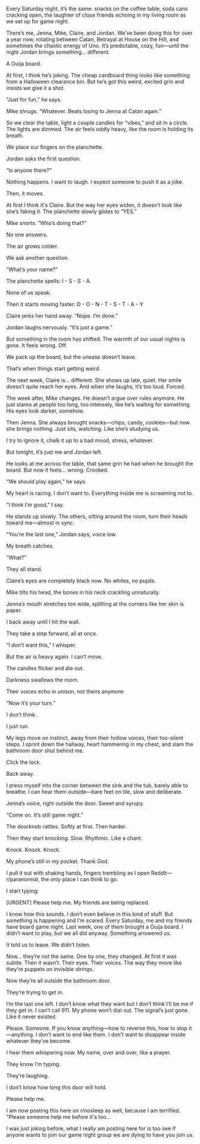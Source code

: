 Every Saturday night, it’s the same: snacks on the coffee table, soda cans cracking open, the laughter of close friends echoing in my living room as we set up for game night.

There’s me, Jenna, Mike, Claire, and Jordan. We’ve been doing this for over a year now, rotating between Catan, Betrayal at House on the Hill, and sometimes the chaotic energy of Uno. It’s predictable, cozy, fun—until the night Jordan brings something… different.

A Ouija board.

At first, I think he’s joking. The cheap cardboard thing looks like something from a Halloween clearance bin. But he’s got this weird, excited grin and insists we give it a shot.

“Just for fun,” he says.

Mike shrugs. “Whatever. Beats losing to Jenna at Catan again.”

So we clear the table, light a couple candles for “vibes,” and sit in a circle. The lights are dimmed. The air feels oddly heavy, like the room is holding its breath.

We place our fingers on the planchette.

Jordan asks the first question.

“Is anyone there?”

Nothing happens. I want to laugh. I expect someone to push it as a joke.

Then, it moves.

At first I think it's Claire. But the way her eyes widen, it doesn't look like she’s faking it. The planchette slowly glides to “YES.”

Mike snorts. “Who’s doing that?”

No one answers.

The air grows colder.

We ask another question.

“What’s your name?”

The planchette spells: I - S - S - A.

None of us speak.

Then it starts moving faster:
D - O - N - T - S - T - A - Y

Claire jerks her hand away. “Nope. I’m done.”

Jordan laughs nervously. “It’s just a game.”

But something in the room has shifted. The warmth of our usual nights is gone. It feels wrong. Off.

We pack up the board, but the unease doesn’t leave.

That’s when things start getting weird.

The next week, Claire is… different. She shows up late, quiet. Her smile doesn’t quite reach her eyes. And when she laughs, it’s too loud. Forced.

The week after, Mike changes. He doesn’t argue over rules anymore. He just stares at people too long, too intensely, like he’s waiting for something. His eyes look darker, somehow.

Then Jenna. She always brought snacks—chips, candy, cookies—but now she brings nothing. Just sits, watching. Like she’s studying us.

I try to ignore it, chalk it up to a bad mood, stress, whatever.

But tonight, it’s just me and Jordan left.

He looks at me across the table, that same grin he had when he brought the board. But now it feels… wrong. Crooked.

“We should play again,” he says.

My heart is racing. I don’t want to. Everything inside me is screaming not to.

“I think I’m good,” I say.

He stands up slowly. The others, sitting around the room, turn their heads toward me—almost in sync.

“You’re the last one,” Jordan says, voice low.

My breath catches.

“What?”

They all stand.

Claire’s eyes are completely black now. No whites, no pupils.

Mike tilts his head, the bones in his neck crackling unnaturally.

Jenna’s mouth stretches too wide, splitting at the corners like her skin is paper.

I back away until I hit the wall.

They take a step forward, all at once.

“I don’t want this,” I whisper.

But the air is heavy again. I can’t move.

The candles flicker and die out.

Darkness swallows the room.

Their voices echo in unison, not theirs anymore:

“Now it’s your turn.”

I  don’t think.

I just run.

My legs move on instinct, away from their hollow voices, their too-silent steps. I sprint down the hallway, heart hammering in my chest, and slam the bathroom door shut behind me.

Click the lock.

Back away.

I press myself into the corner between the sink and the tub, barely able to breathe. I can hear them outside—bare feet on tile, slow and deliberate.

Jenna’s voice, right outside the door. Sweet and syrupy.

“Come on. It’s still game night.”

The doorknob rattles. Softly at first. Then harder.

Then they start knocking. Slow. Rhythmic. Like a chant.

Knock.
Knock.
Knock.

My phone’s still in my pocket. Thank God.

I pull it out with shaking hands, fingers trembling as I open Reddit—r/paranormal, the only place I can think to go.

I start typing:

[URGENT] Please help me. My friends are being replaced.

I know how this sounds. I don’t even believe in this kind of stuff. But something is happening and I’m scared.
Every Saturday, me and my friends have board game night. Last week, one of them brought a Ouija board. I didn’t want to play, but we all did anyway. Something answered us.

It told us to leave.
We didn’t listen.

Now… they’re not the same. One by one, they changed. At first it was subtle. Then it wasn’t. Their eyes. Their voices. The way they move like they’re puppets on invisible strings.

Now they’re all outside the bathroom door.

They’re trying to get in.

I’m the last one left. I don’t know what they want but I don’t think I’ll be me if they get in. I can’t call 911. My phone won’t dial out. The signal’s just gone. Like it never existed.

Please.
Someone.
If you know anything—how to reverse this, how to stop it—anything. I don’t want to end like them. I don’t want to disappear inside whatever they’ve become.

I hear them whispering now. My name, over and over, like a prayer.

They know I’m typing.

They’re laughing.

I don’t know how long this door will hold.

Please help me.

I am now posting this here on r/nosleep as well, because I am terrified. "Please someone help me before it's too...

I was just joking before, what I really am posting here for is too see if anyone wants to join our game night group we are dying to have you join us.
